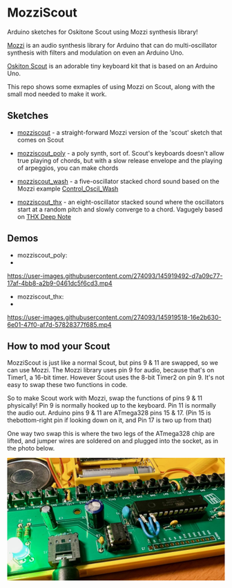 # MozziScout

Arduino sketches for Oskitone Scout using Mozzi synthesis library!

[Mozzi](https://sensorium.github.io/Mozzi/) is an audio synthesis library for Arduino
that can do multi-oscillator synthesis with filters and modulation on even an Arduino Uno.

[Oskiton Scout](https://oskitone.github.io/scout/) is an adorable tiny keyboard kit that is
based on an Arduino Uno.

This repo shows some exmaples of using Mozzi on Scout, along with the small mod needed to make it work.


## Sketches

- [mozziscout](mozziscout/) - a straight-forward Mozzi version of the 'scout' sketch that comes on Scout

- [mozziscout_poly](mozziscout_poly/) - a poly synth, sort of. Scout's keyboards doesn't allow true
playing of chords, but with a slow release envelope and the playing of arpeggios, you can make chords

- [mozziscout_wash](mozziscout_wash/) - a five-oscillator stacked chord sound based on the Mozzi example
[Control_Oscil_Wash](https://github.com/sensorium/Mozzi/blob/master/examples/02.Control/Control_Oscil_Wash/Control_Oscil_Wash.ino)

- [mozziscout_thx](mozziscout_thx/) - an eight-oscillator stacked sound where the oscillators start at a random pitch and slowly converge to a chord. Vagugely based on [THX Deep Note](https://en.wikipedia.org/wiki/Deep_Note)

## Demos

- mozziscout_poly:
- 
https://user-images.githubusercontent.com/274093/145919492-d7a09c77-17af-4bb8-a2b9-0461dc5f6cd3.mp4

- mozziscout_thx:
- 
https://user-images.githubusercontent.com/274093/145919518-16e2b630-6e01-47f0-af7d-57828377f685.mp4




## How to mod your Scout

MozziScout is just like a normal Scout, but pins 9 & 11 are swapped, so we can use Mozzi.
The Mozzi library uses pin 9 for audio, because that's on Timer1, a 16-bit timer.
However Scout uses the 8-bit Timer2 on pin 9. It's not easy to swap these two functions in code.

So to make Scout work with Mozzi, swap the functions of pins 9 & 11 physically!
Pin 9 is normally hooked up to the keyboard. Pin 11 is normally the audio out.
Arduino pins 9 & 11 are ATmega328 pins 15 & 17. (Pin 15  is thebottom-right pin if looking down on it, and Pin 17 is two up from that)

One way two swap this is where the two legs of the ATmega328 chip are lifted,
and jumper wires are soldered on and plugged into the socket, as in the photo below.

<img src="./docs/mozziscout_pins.jpg" />


